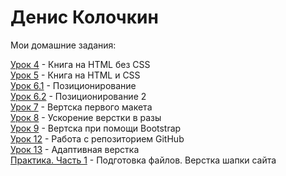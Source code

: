 # Денис Колочкин
Мои домашние задания:    
  
[Урок 4](https://kolochkin.github.io/ДЗ_4/) - Книга на HTML без CSS  
[Урок 5](Kolochkin.github.io/ДЗ_5/) - Книга на HTML и CSS  
[Урок 6.1](Kolochkin.github.io/ДЗ_6_1/) - Позиционирование  
[Урок 6.2](Kolochkin.github.io/ДЗ_6_2/) - Позиционирование 2  
[Урок 7](Kolochkin.github.io/ДЗ_7/src/) - Вертска первого макета  
[Урок 8](Kolochkin.github.io/ДЗ_8/src/) - Ускорение верстки в разы  
[Урок 9](Kolochkin.github.io/ДЗ_9/src/) - Вертска при помощи Bootstrap  
[Урок 12](https://kolochkin.github.io/lesson_12/) - Работа с репозиторием GitHub  
[Урок 13](https://kolochkin.github.io/Lesson_13/) - Адаптивная верстка  
[Практика. Часть 1](Kolochkin.github.io/Практика_1/project/src/) - Подготовка файлов. Верстка шапки сайта  
